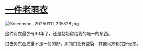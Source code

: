 # [一件老雨衣](https://github.com/jaaleng/jaaleng.github.io/issues/192)

![Screenshot_20250311_235828.jpg](https://img.134688.xyz/file/K1/1741912886001_Screenshot_20250311_235828.jpg)

这件雨衣最少有30年了，还是奶奶留给我的唯一的东西。

过去的东西质量不是一般的好。那领口处有些裂，其他地方都完好无损。

<!--more-/>

![IMG_20250314_075443.jpg](https://img.134688.xyz/file/K1/1741912639934_IMG_20250314_075443.jpg)


也不是不能扔。主要是现在这个雨少。一年也用不了几回，临时凑合一下就上班路上用一下，感觉也不用重买新的。

有时想想，穿了个30多年的雨衣，感觉自己就像个老古董。